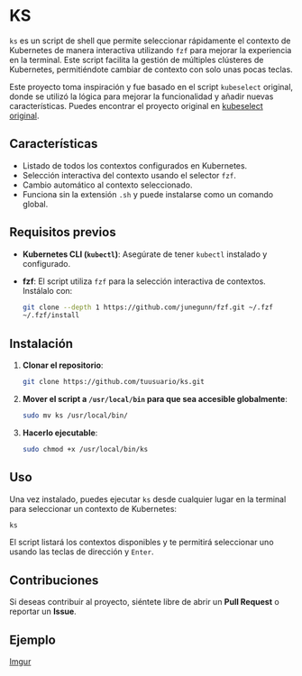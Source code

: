 
# KS

`ks` es un script de shell que permite seleccionar rápidamente el contexto de Kubernetes de manera interactiva utilizando `fzf` para mejorar la experiencia en la terminal. Este script facilita la gestión de múltiples clústeres de Kubernetes, permitiéndote cambiar de contexto con solo unas pocas teclas.

Este proyecto toma inspiración y fue basado en el script `kubeselect` original, donde se utilizó la lógica para mejorar la funcionalidad y añadir nuevas características. Puedes encontrar el proyecto original en [kubeselect original](https://github.com/jbn/kubeselect).

## Características

- Listado de todos los contextos configurados en Kubernetes.
- Selección interactiva del contexto usando el selector `fzf`.
- Cambio automático al contexto seleccionado.
- Funciona sin la extensión `.sh` y puede instalarse como un comando global.

## Requisitos previos

- **Kubernetes CLI (`kubectl`)**: Asegúrate de tener `kubectl` instalado y configurado.
- **fzf**: El script utiliza `fzf` para la selección interactiva de contextos. Instálalo con:

  ```bash
  git clone --depth 1 https://github.com/junegunn/fzf.git ~/.fzf
  ~/.fzf/install
  ```

## Instalación

1. **Clonar el repositorio**:

    ```bash
    git clone https://github.com/tuusuario/ks.git
    ```

2. **Mover el script a `/usr/local/bin` para que sea accesible globalmente**:

    ```bash
    sudo mv ks /usr/local/bin/
    ```

3. **Hacerlo ejecutable**:

    ```bash
    sudo chmod +x /usr/local/bin/ks
    ```

## Uso

Una vez instalado, puedes ejecutar `ks` desde cualquier lugar en la terminal para seleccionar un contexto de Kubernetes:

```bash
ks
```

El script listará los contextos disponibles y te permitirá seleccionar uno usando las teclas de dirección y `Enter`.

## Contribuciones

Si deseas contribuir al proyecto, siéntete libre de abrir un **Pull Request** o reportar un **Issue**.

## Ejemplo
[Imgur](https://imgur.com/65iBnXw)